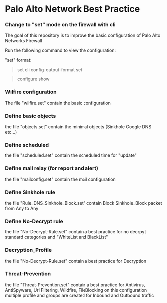 # Palo Alto Network Best Practice

### Change to "set" mode on the firewall with cli

The goal of this repository is to improve the basic configuration of Palo Alto Networks Firewall

Run the following command to view the configuration:

"set" format:
> set cli config-output-format set

> configure
> show 

### Wilfire configuration

The file "wilfire.set" contain the basic configuration

### Define basic objects

the file "objects.set" contain the minimal objects (Sinkhole Google DNS etc...)

### Define scheduled

the file "scheduled.set" contain the scheduled time for "update"


### Define mail relay (for report and alert)

the file "mailconfig.set" contain the mail configuration


### Define Sinkhole rule

the file "Rule_DNS_Sinkhole_Block.set" contain Block Sinkhole_Block packet from Any to Any


### Define No-Decrypt rule

the file "No-Decrypt-Rule.set" contain a best practice for no decrpyt standard categories and "WhiteList and BlackList" 

### Decryption_Profile

the file "No-Decrypt-Rule.set" contain a best practice for  Decryption 

### Threat-Prevention

the file "Threat-Prevention.set" contain a best practice for Antivirus, AntiSpyware, Url Filtering, Wildfire, FileBlocking on this
configuration multiple profile and groups are created for Inbound and Outbound traffic